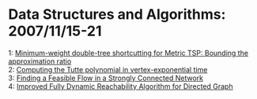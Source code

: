 # Data Structures and Algorithms: 2007/11/15-21  
1: [Minimum-weight double-tree shortcutting for Metric TSP: Bounding the  approximation ratio](https://doi.org/10.48550/arXiv.0711.2399)  
2: [Computing the Tutte polynomial in vertex-exponential time](https://doi.org/10.48550/arXiv.0711.2585)  
3: [Finding a Feasible Flow in a Strongly Connected Network](https://doi.org/10.48550/arXiv.0711.2710)  
4: [Improved Fully Dynamic Reachability Algorithm for Directed Graph](https://doi.org/10.48550/arXiv.0711.3250)  